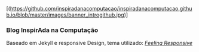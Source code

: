 
[(https://github.com/inspiradanacomputacao/inspiradanacomputacao.github.io/blob/master/images/banner_introgithub.jpg)]

### Blog InspirAda na Computação
Baseado em Jekyll e responsive Design, tema utilizado: [*Feeling Responsive*][1]

[1]: http://phlow.github.io/feeling-responsive/

